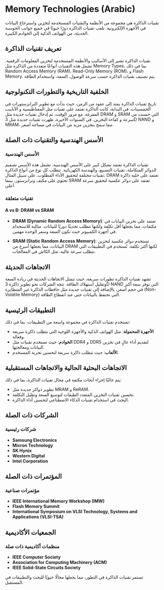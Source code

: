 # Memory Technologies (Arabic)

تقنيات الذاكرة هي مجموعة من الأنظمة والتقنيات المستخدمة لتخزين واسترجاع البيانات في الأجهزة الإلكترونية. تلعب تقنيات الذاكرة دورًا حيويًا في جميع جوانب الحوسبة الحديثة، من الهواتف الذكية إلى الخوادم الكبيرة. 

## تعريف تقنيات الذاكرة

تقنيات الذاكرة تشير إلى الأساليب والأنظمة المستخدمة لتخزين المعلومات الرقمية. تشمل هذه التقنيات أنواعًا متعددة من الذاكرة مثل Memory Types، بما في ذلك Random Access Memory (RAM)، Read-Only Memory (ROM)، و Flash Memory. يتم تصنيف تقنيات الذاكرة حسب سرعة الوصول، السعة، واستخدام الطاقة.

## الخلفية التاريخية والتطورات التكنولوجية

تاريخ تقنيات الذاكرة يمتد إلى عقود من الزمن، حيث بدأت مع تطوير الترانزستورات في الخمسينات. في البداية، كانت الذاكرة تعتمد على تقنيات مثل المغناطيسية و الأنابيب المفرغة. مع مرور الوقت، تم إدخال تقنيات جديدة مثل DRAM و SRAM التي حسنت من سرعة و كفاءة التخزين. في السنوات الأخيرة، ظهرت تقنيات جديدة مثل 3D NAND و MRAM، مما سمح بتخزين مزيد من البيانات في مساحة أصغر.

## الأسس الهندسية والتقنيات ذات الصلة

### الأسس الهندسية

تقنيات الذاكرة تعتمد بشكل كبير على الأسس الهندسية. تشمل هذه الأسس تصميم الدوائر المتكاملة، تقنيات التصنيع، والهندسة الكهربائية. تتطلب كل نوع من أنواع الذاكرة تقنيات مختلفة لتحقيق الأداء المطلوب. على سبيل المثال، DRAM تعتمد على خلية ذاكرة تحتوي على مكثف وترانزستور، بينما SRAM تعتمد على دوائر عكسية لتحقيق سرعة أعلى.

### تقنيات متعلقة

#### A vs B: DRAM vs SRAM

- **DRAM (Dynamic Random Access Memory)**: تعتمد على تخزين البيانات في مكثفات، مما يجعلها أقل تكلفة ولكنها تتطلب تحديثًا دوريًا للبيانات. مثالية للاستخدام في أجهزة الكمبيوتر حيث تكون السعة وسعر الوحدة مهمين.
  
- **SRAM (Static Random Access Memory)**: تستخدم دوائر عكسية لتخزين البيانات، مما يجعلها أسرع من DRAM لكنها أكثر تكلفة. تُستخدم في التطبيقات التي تتطلب سرعة عالية، مثل الكاش في المعالجات.

## الاتجاهات الحديثة

تشهد تقنيات الذاكرة تطورات سريعة، حيث تتمثل الاتجاهات الحديثة في زيادة السعة وتقليل استهلاك الطاقة. تتجه الشركات نحو تطوير ذاكرة 3D NAND التي توفر سعة أكبر في حجم أصغر، بالإضافة إلى تقنيات جديدة مثل حافظات الذاكرة غير المتطايرة (Non-Volatile Memory) التي تحتفظ بالبيانات حتى عند انقطاع الطاقة.

## التطبيقات الرئيسية

تستخدم تقنيات الذاكرة في مجموعة واسعة من التطبيقات، بما في ذلك:

- **الأجهزة المحمولة**: مثل الهواتف الذكية والأجهزة اللوحية التي تتطلب ذاكرة سريعة وفعالة.
- **الخوادم**: حيث تستخدم تقنيات مثل DDR4 و DDR5 لتقديم أداء عالٍ في تخزين البيانات ومعالجتها.
- **الألعاب**: حيث تتطلب ذاكرة سريعة لتحسين تجربة المستخدم.

## الاتجاهات البحثية الحالية والاتجاهات المستقبلية

يتم حاليًا إجراء أبحاث مكثفة في مجال تقنيات الذاكرة، بما في ذلك:

- تطوير ذواكر جديدة مثل MRAM و ReRAM.
- تحسين تقنيات التخزين المتعدد الطبقات لتوسيع السعة وتقليل التكلفة.
- البحث في استخدام تقنيات الذكاء الاصطناعي لتحسين أداء الذاكرة.

## الشركات ذات الصلة

### شركات رئيسية

- **Samsung Electronics**
- **Micron Technology**
- **SK Hynix**
- **Western Digital**
- **Intel Corporation**

## المؤتمرات ذات الصلة

### مؤتمرات صناعية

- **IEEE International Memory Workshop (IMW)**
- **Flash Memory Summit**
- **International Symposium on VLSI Technology, Systems and Applications (VLSI-TSA)**

## الجمعيات الأكاديمية

### منظمات أكاديمية ذات صلة

- **IEEE Computer Society**
- **Association for Computing Machinery (ACM)**
- **IEEE Solid-State Circuits Society**

تستمر تقنيات الذاكرة في التطور، مما يجعلها مجالًا حيويًا للبحث والتطبيقات في المستقبل.